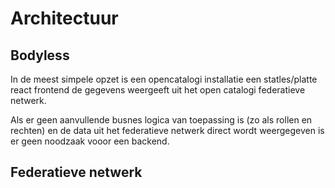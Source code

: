 # Architectuur

## Bodyless
In de meest simpele opzet is een opencatalogi installatie een statles/platte react frontend de gegevens weergeeft uit het open catalogi federatieve netwerk.

Als er geen aanvullende busnes logica van toepassing is (zo als rollen en rechten) en de data uit het federatieve netwerk direct wordt weergegeven is er geen noodzaak vooor een backend.

## Federatieve netwerk